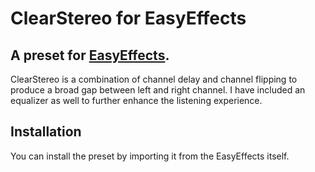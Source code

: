 # ClearStereo for EasyEffects
## A preset for [EasyEffects](https://github.com/wwmm/easyeffects).

ClearStereo is a combination of channel delay and channel flipping to produce a broad gap between left and right channel. 
I have included an equalizer as well to further enhance the listening experience.

## Installation

You can install the preset by importing it from the EasyEffects itself.
